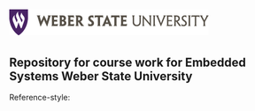 ![alt text][logo]
======

Repository for course work for Embedded Systems Weber State University
--------------------------------------------------------------------------------

Reference-style: 


[logo]: /documents/wsu_horiz1.png "Weber State University"

